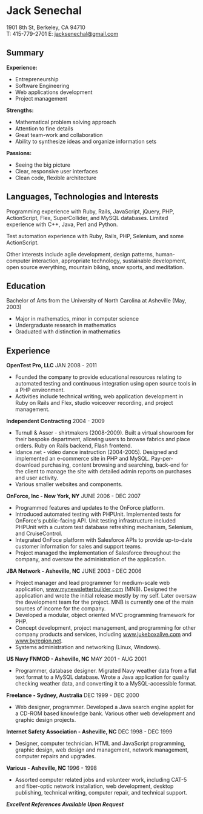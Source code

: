 Jack Senechal
=============

1901 8th St, Berkeley, CA 94710  
T: 415-779-2701 E: <jacksenechal@gmail.com>

Summary
-------

**Experience:**

-   Entrepreneurship
-   Software Engineering
-   Web applications development
-   Project management

**Strengths:**

-   Mathematical problem solving approach
-   Attention to fine details
-   Great team-work and collaboration
-   Ability to synthesize ideas and organize information sets

**Passions:**

-   Seeing the big picture
-   Clear, responsive user interfaces
-   Clean code, flexible architecture

Languages, Technologies and Interests
-------------------------------------

Programming experience with Ruby, Rails, JavaScript, jQuery, PHP, ActionScript,
Flex, SuperCollider, and MySQL databases. Limited experience with C++, Java,
Perl and Python.

Test automation experience with Ruby, Rails, PHP, Selenium, and some
ActionScript.

Other interests include agile development, design patterns, human-computer
interaction, appropriate technology, sustainable development, open source
everything, mountain biking, snow sports, and meditation.

Education
---------

Bachelor of Arts from the University of North Carolina at Asheville
(May, 2003)

-   Major in mathematics, minor in computer science
-   Undergraduate research in mathematics
-   Graduated with distinction in mathematics

Experience
----------

**OpenTest Pro, LLC** JAN 2008 - 2011

-   Founded the company to provide educational resources relating to
    automated testing and continuous integration using open source tools
    in a PHP environment.
-   Activities include technical writing, web application development in
    Ruby on Rails and Flex, studio voiceover recording, and project
    management.

**Independent Contracting** 2004 - 2009

-   Turnull & Asser - shirtmakers (2008-2009). Built a virtual showroom
    for their bespoke department, allowing users to browse fabrics and
    place orders. Ruby on Rails backend, Flash frontend.
-   Idance.net - video dance instruction (2004-2005). Designed and
    implemented an e-commerce site in PHP and MySQL. Pay-per-download
    purchasing, content browsing and searching, back-end for the client
    to manage the site with detailed admin reports on purchases and user
    activity.
-   Various smaller websites and components.

**OnForce, Inc - New York, NY** JUNE 2006 - DEC 2007

-   Programmed features and updates to the OnForce platform.
-   Introduced automated testing with PHPUnit. Implemented tests for
    OnForce's public-facing API. Unit testing infrastructure included
    PHPUnit with a custom test database refreshing mechanism, Selenium,
    and CruiseControl.
-   Integrated OnFoce platform with Salesforce APIs to provide
    up-to-date customer information for sales and support teams.
-   Project managed the implementation of Salesforce throughout the
    company, and oversaw the administration of the application.

**JBA Network - Asheville, NC** JUNE 2003 - DEC 2006

-   Project manager and lead programmer for medium-scale web
    application, www.mynewsletterbuilder.com (MNB). Designed the
    application and wrote the initial release mostly by my self. Later
    oversaw the development team for the project. MNB is currently one
    of the main sources of income for the company.
-   Developed a modular, object oriented MVC programming framework for
    PHP.
-   Concept development, project management, and programming for other
    company products and services, including www.jukeboxalive.com and
    www.byregion.net.
-   Systems administration and networking (Linux, Windows).

**US Navy FNMOD - Asheville, NC** MAY 2001 - AUG 2001

-   Programmer, database designer. Migrated Navy weather data from a
    flat text format to a MySQL database. Wrote a Java application for
    quality checking weather data, and converting it to a
    MySQL-accessible format.

**Freelance - Sydney, Australia** DEC 1999 - DEC 2000

-   Web designer, programmer. Developed a Java search engine applet for
    a CD-ROM based knowledge bank. Various other web development and
    graphic design projects.

**Internet Safety Association - Asheville, NC** DEC 1998 - DEC 1999

-   Designer, computer technician. HTML and JavaScript programming,
    graphic design, web design and management, network management,
    computer repairs and upgrades.

**Various - Asheville, NC** 1996 - 1998

-   Assorted computer related jobs and volunteer work, including CAT-5
    and fiber-optic network installation, web development, desktop
    publishing, technical writing, computer repair, and technical
    support.

***Excellent References Available Upon Request***


